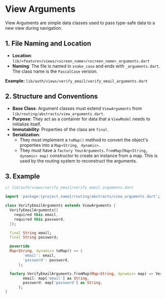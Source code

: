 # View Arguments

View Arguments are simple data classes used to pass type-safe data to a new view during navigation.

## 1. File Naming and Location

-   **Location**: `lib/<feature>/views/<screen_name>/<screen_name>_arguments.dart`
-   **Naming**: The file is named in `snake_case` and ends with `_arguments.dart`. The class name is the `PascalCase` version.

**Example:** `lib/auth/views/verify_email/verify_email_arguments.dart`

## 2. Structure and Conventions

-   **Base Class**: Argument classes must extend `ViewArguments` from `lib/routing/abstracts/view_arguments.dart`.
-   **Purpose**: They act as a container for data that a `ViewModel` needs to initialize itself.
-   **Immutability**: Properties of the class are `final`.
-   **Serialization**:
    -   They must implement a `toMap()` method to convert the object's properties into a `Map<String, dynamic>`.
    -   They must have a `factory YourArguments.fromMap(Map<String, dynamic> map)` constructor to create an instance from a map. This is used by the routing system to reconstruct the arguments.

## 3. Example

```dart
// lib/auth/views/verify_email/verify_email_arguments.dart

import 'package:{project_name}/routing/abstracts/view_arguments.dart';

class VerifyEmailArguments extends ViewArguments {
  VerifyEmailArguments({
    required this.email,
    required this.password,
  });

  final String email;
  final String password;

  @override
  Map<String, dynamic> toMap() => {
        'email': email,
        'password': password,
      };

  factory VerifyEmailArguments.fromMap(Map<String, dynamic> map) => VerifyEmailArguments(
        email: map['email'] as String,
        password: map['password'] as String,
      );
}
```
